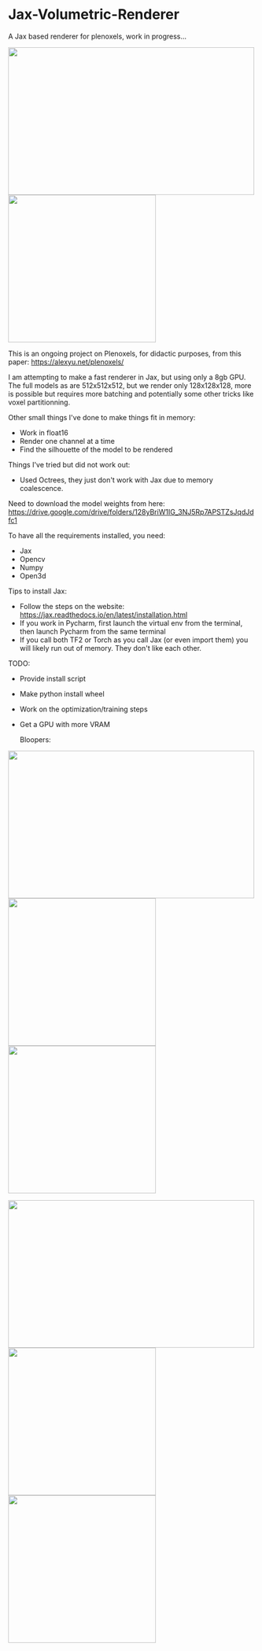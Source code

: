 # Jax-Volumetric-Renderer
A Jax based renderer for plenoxels, work in progress...

<p>
  <img src="https://github.com/szat/Jax-Volumetric-Renderer/assets/5555551/5a6c8778-d64f-4852-8280-39b1cee3e350"
 width="500" height="300" />
  <img src="https://github.com/szat/Jax-Volumetric-Renderer/assets/5555551/16f4c186-9292-4215-a78c-ea03be6ccd33"
 width="300" height="300" />
</p>

This is an ongoing project on Plenoxels, for didactic purposes, from this paper: https://alexyu.net/plenoxels/

I am attempting to make a fast renderer in Jax, but using only a 8gb GPU. The full models as are 512x512x512, but we render only
128x128x128, more is possible but requires more batching and potentially some other tricks like voxel partitionning. 

Other small things I've done to make things fit in memory:
- Work in float16
- Render one channel at a time
- Find the silhouette of the model to be rendered

Things I've tried but did not work out:
- Used Octrees, they just don't work with Jax due to memory coalescence.

Need to download the model weights from here: 
https://drive.google.com/drive/folders/128yBriW1IG_3NJ5Rp7APSTZsJqdJdfc1

To have all the requirements installed, you need:
- Jax
- Opencv
- Numpy
- Open3d

Tips to install Jax:
- Follow the steps on the website: https://jax.readthedocs.io/en/latest/installation.html
- If you work in Pycharm, first launch the virtual env from the terminal, then launch Pycharm from the same terminal
- If you call both TF2 or Torch as you call Jax (or even import them) you will likely run out of memory. They don't like each other.

TODO: 
- Provide install script
- Make python install wheel
- Work on the optimization/training steps
- Get a GPU with more VRAM

  Bloopers:
<p>
  <img src="https://github.com/szat/Jax-Volumetric-Renderer/assets/5555551/bb131ec4-68b6-4b45-a08e-65b68a22c5b9"
 width="500" height="300" />
  <img src="https://github.com/szat/Jax-Volumetric-Renderer/assets/5555551/a9614103-b6e9-42af-927c-d9e281cd85c6"
 width="300" height="300" />
    <img src="https://github.com/szat/Jax-Volumetric-Renderer/assets/5555551/972565ad-d358-4359-a2e5-160ee6ef6a96"
 width="300" height="300" />
</p>

<p>
  <img src="https://github.com/szat/Jax-Volumetric-Renderer/assets/5555551/acc4034c-0e94-4870-819c-ebcfc9857b5a"
 width="500" height="300" />
  <img src="https://github.com/szat/Jax-Volumetric-Renderer/assets/5555551/49772b83-79c4-439d-b865-a2a6731b549d"
 width="300" height="300" />
    <img src="https://github.com/szat/Jax-Volumetric-Renderer/assets/5555551/acbae107-d3cb-4b41-bf59-d23b428a3edd"
 width="300" height="300" />
</p>
